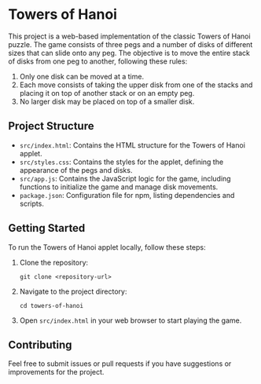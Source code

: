 # Towers of Hanoi

This project is a web-based implementation of the classic Towers of Hanoi puzzle. The game consists of three pegs and a number of disks of different sizes that can slide onto any peg. The objective is to move the entire stack of disks from one peg to another, following these rules:

1. Only one disk can be moved at a time.
2. Each move consists of taking the upper disk from one of the stacks and placing it on top of another stack or on an empty peg.
3. No larger disk may be placed on top of a smaller disk.

## Project Structure

- `src/index.html`: Contains the HTML structure for the Towers of Hanoi applet.
- `src/styles.css`: Contains the styles for the applet, defining the appearance of the pegs and disks.
- `src/app.js`: Contains the JavaScript logic for the game, including functions to initialize the game and manage disk movements.
- `package.json`: Configuration file for npm, listing dependencies and scripts.

## Getting Started

To run the Towers of Hanoi applet locally, follow these steps:

1. Clone the repository:
   ```
   git clone <repository-url>
   ```

2. Navigate to the project directory:
   ```
   cd towers-of-hanoi
   ```

3. Open `src/index.html` in your web browser to start playing the game.

## Contributing

Feel free to submit issues or pull requests if you have suggestions or improvements for the project.